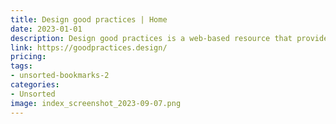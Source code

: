 ```yaml
---
title: Design good practices | Home
date: 2023-01-01
description: Design good practices is a web-based resource that provides practical tips and advice for designers. It covers a variety of design topics, including typography, color theory, and layout.
link: https://goodpractices.design/
pricing: 
tags: 
- unsorted-bookmarks-2 
categories: 
- Unsorted 
image: index_screenshot_2023-09-07.png
---
```

